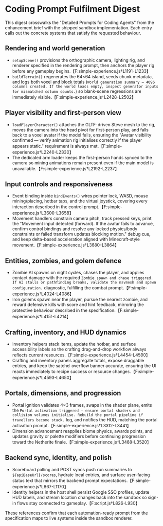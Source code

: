 # Coding Prompt Fulfilment Digest

This digest crosswalks the "Detailed Prompts for Coding Agents" from the enhancement brief with the shipped sandbox implementation. Each entry calls out the concrete systems that satisfy the requested behaviour.

## Rendering and world generation
- `setupScene()` provisions the orthographic camera, lighting rig, and renderer specified in the rendering prompt, then anchors the player rig before any gameplay begins.【F:simple-experience.js†L1191-L1233】
- `buildTerrain()` regenerates the 64×64 island, seeds chunk metadata, and logs both voxel and block totals (`World generation summary — 4096 columns created. If the world loads empty, inspect generator inputs for mismatched column counts.`) so blank-scene regressions are immediately visible.【F:simple-experience.js†L2428-L2502】

## Player visibility and first-person view
- `loadPlayerCharacter()` attaches the GLTF-driven Steve mesh to the rig, moves the camera into the head pivot for first-person play, and falls back to a voxel avatar if the model fails, ensuring the "Avatar visibility confirmed — verify animation rig initialises correctly if the player appears static." requirement is always met.【F:simple-experience.js†L2240-L2330】
- The dedicated arm loader keeps the first-person hands synced to the camera so mining animations remain present even if the main model is unavailable.【F:simple-experience.js†L2192-L2237】

## Input controls and responsiveness
- Event binding inside `bindEvents()` wires pointer lock, WASD, mouse mining/placing, hotbar taps, and the virtual joystick, covering every interaction described in the control prompt.【F:simple-experience.js†L3600-L3658】
- Movement handlers constrain camera pitch, track pressed keys, print the "Movement input detected (forward). If the avatar fails to advance, confirm control bindings and resolve any locked physics/body constraints or failed transform updates blocking motion." debug cue, and keep delta-based acceleration aligned with Minecraft-style movement.【F:simple-experience.js†L3680-L3864】

## Entities, zombies, and golem defence
- Zombie AI spawns on night cycles, chases the player, and applies contact damage with the required `Zombie spawn and chase triggered. If AI stalls or pathfinding breaks, validate the navmesh and spawn configuration.` diagnostic, fulfilling the combat prompt.【F:simple-experience.js†L4024-L4086】
- Iron golems spawn near the player, pursue the nearest zombie, and reward defensive kills with score and hint feedback, mirroring the protective behaviour described in the specification.【F:simple-experience.js†L4151-L4214】

## Crafting, inventory, and HUD dynamics
- Inventory helpers stack items, update the hotbar, and surface accessibility labels so the crafting drag-and-drop workflow always reflects current resources.【F:simple-experience.js†L4454-L4590】
- Crafting and inventory panels aggregate totals, expose draggable entries, and keep the satchel overflow banner accurate, ensuring the UI reacts immediately to recipe success or resource changes.【F:simple-experience.js†L4593-L4650】

## Portals, dimensions, and progression
- Portal ignition validates 4×3 frames, swaps in the shader plane, emits the `Portal activation triggered — ensure portal shaders and collision volumes initialise. Rebuild the portal pipeline if travellers become stuck.` log, and notifies the HUD, matching the portal activation prompt.【F:simple-experience.js†L3312-L3441】
- Dimension advancement reapplies biome physics, awards points, and updates gravity or palette modifiers before continuing progression toward the Netherite finale.【F:simple-experience.js†L3488-L3520】

## Backend sync, identity, and polish
- Scoreboard polling and POST syncs push run summaries to `${apiBaseUrl}/scores`, hydrate local entries, and surface user-facing status text that mirrors the backend prompt expectations.【F:simple-experience.js†L867-L1170】
- Identity helpers in the host shell persist Google SSO profiles, update HUD labels, and stream location changes back into the sandbox so sign-in flows stay connected to gameplay.【F:script.js†L826-L930】

These references confirm that each automation-ready prompt from the specification maps to live systems inside the sandbox renderer.
